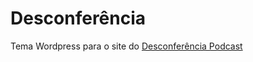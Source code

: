 Desconferência
==============

Tema Wordpress para o site do [Desconferência Podcast](http://desconferencia.com.br)
